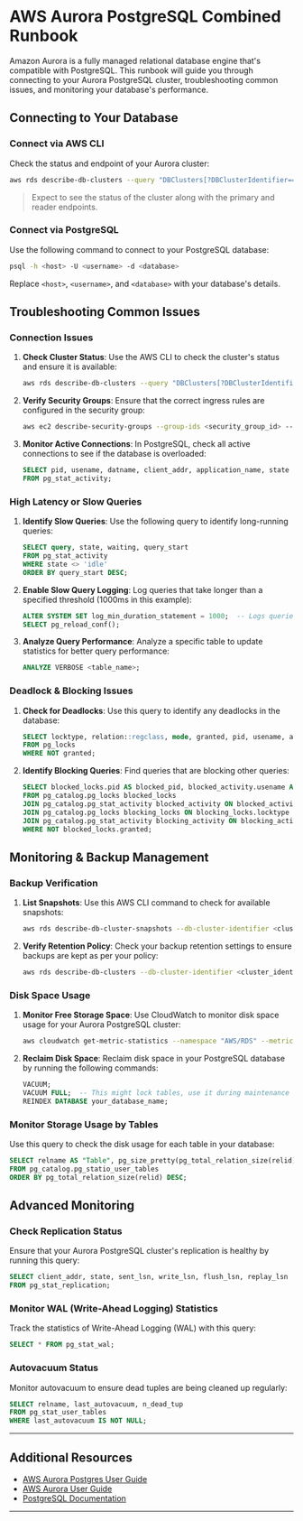 
# AWS Aurora PostgreSQL Combined Runbook

Amazon Aurora is a fully managed relational database engine that's compatible with PostgreSQL. This runbook will guide you through connecting to your Aurora PostgreSQL cluster, troubleshooting common issues, and monitoring your database's performance.

## Connecting to Your Database

### Connect via AWS CLI
Check the status and endpoint of your Aurora cluster:

```sh
aws rds describe-db-clusters --query "DBClusters[?DBClusterIdentifier=='<cluster_identifier>'].[Status, Endpoint, ReaderEndpoint]" --output table
```

> Expect to see the status of the cluster along with the primary and reader endpoints.

### Connect via PostgreSQL
Use the following command to connect to your PostgreSQL database:

```sh
psql -h <host> -U <username> -d <database>
```

Replace `<host>`, `<username>`, and `<database>` with your database's details.

## Troubleshooting Common Issues

### Connection Issues

1. **Check Cluster Status**: Use the AWS CLI to check the cluster's status and ensure it is available:
   
   ```sh
   aws rds describe-db-clusters --query "DBClusters[?DBClusterIdentifier=='<cluster_identifier>'].[Status, Endpoint, ReaderEndpoint]" --output table
   ```

2. **Verify Security Groups**: Ensure that the correct ingress rules are configured in the security group:

   ```sh
   aws ec2 describe-security-groups --group-ids <security_group_id> --query "SecurityGroups[*].[GroupId, IpPermissions]" --output table
   ```

3. **Monitor Active Connections**: In PostgreSQL, check all active connections to see if the database is overloaded:

   ```sql
   SELECT pid, usename, datname, client_addr, application_name, state
   FROM pg_stat_activity;
   ```

### High Latency or Slow Queries

1. **Identify Slow Queries**: Use the following query to identify long-running queries:

   ```sql
   SELECT query, state, waiting, query_start
   FROM pg_stat_activity
   WHERE state <> 'idle'
   ORDER BY query_start DESC;
   ```

2. **Enable Slow Query Logging**: Log queries that take longer than a specified threshold (1000ms in this example):

   ```sql
   ALTER SYSTEM SET log_min_duration_statement = 1000;  -- Logs queries taking more than 1000ms
   SELECT pg_reload_conf();
   ```

3. **Analyze Query Performance**: Analyze a specific table to update statistics for better query performance:

   ```sql
   ANALYZE VERBOSE <table_name>;
   ```

### Deadlock & Blocking Issues

1. **Check for Deadlocks**: Use this query to identify any deadlocks in the database:

   ```sql
   SELECT locktype, relation::regclass, mode, granted, pid, usename, application_name
   FROM pg_locks
   WHERE NOT granted;
   ```

2. **Identify Blocking Queries**: Find queries that are blocking other queries:

   ```sql
   SELECT blocked_locks.pid AS blocked_pid, blocked_activity.usename AS blocked_user, blocking_locks.pid AS blocking_pid, blocking_activity.usename AS blocking_user, blocked_activity.query AS blocked_query, blocking_activity.query AS current_query
   FROM pg_catalog.pg_locks blocked_locks
   JOIN pg_catalog.pg_stat_activity blocked_activity ON blocked_activity.pid = blocked_locks.pid
   JOIN pg_catalog.pg_locks blocking_locks ON blocking_locks.locktype = blocked_locks.locktype
   JOIN pg_catalog.pg_stat_activity blocking_activity ON blocking_activity.pid = blocking_locks.pid
   WHERE NOT blocked_locks.granted;
   ```

## Monitoring & Backup Management

### Backup Verification

1. **List Snapshots**: Use this AWS CLI command to check for available snapshots:

   ```sh
   aws rds describe-db-cluster-snapshots --db-cluster-identifier <cluster_identifier> --query "DBClusterSnapshots[].[DBClusterSnapshotIdentifier, SnapshotCreateTime]" --output table
   ```

2. **Verify Retention Policy**: Check your backup retention settings to ensure backups are kept as per your policy:

   ```sh
   aws rds describe-db-clusters --db-cluster-identifier <cluster_identifier> --query "DBClusters[0].[BackupRetentionPeriod]" --output table
   ```

### Disk Space Usage

1. **Monitor Free Storage Space**: Use CloudWatch to monitor disk space usage for your Aurora PostgreSQL cluster:

   ```sh
   aws cloudwatch get-metric-statistics --namespace "AWS/RDS" --metric-name "FreeStorageSpace" --dimensions Name=DBClusterIdentifier,Value=<cluster_identifier> --statistics Average --period 300 --start-time $(date -u -d '1 hour ago' +"%Y-%m-%dT%H:%M:%SZ") --end-time $(date -u +"%Y-%m-%dT%H:%M:%SZ")
   ```

2. **Reclaim Disk Space**: Reclaim disk space in your PostgreSQL database by running the following commands:

   ```sql
   VACUUM;
   VACUUM FULL;  -- This might lock tables, use it during maintenance windows
   REINDEX DATABASE your_database_name;
   ```

### Monitor Storage Usage by Tables

Use this query to check the disk usage for each table in your database:

```sql
SELECT relname AS "Table", pg_size_pretty(pg_total_relation_size(relid)) AS "Size"
FROM pg_catalog.pg_statio_user_tables
ORDER BY pg_total_relation_size(relid) DESC;
```

## Advanced Monitoring

### Check Replication Status

Ensure that your Aurora PostgreSQL cluster's replication is healthy by running this query:

```sql
SELECT client_addr, state, sent_lsn, write_lsn, flush_lsn, replay_lsn
FROM pg_stat_replication;
```

### Monitor WAL (Write-Ahead Logging) Statistics

Track the statistics of Write-Ahead Logging (WAL) with this query:

```sql
SELECT * FROM pg_stat_wal;
```

### Autovacuum Status

Monitor autovacuum to ensure dead tuples are being cleaned up regularly:

```sql
SELECT relname, last_autovacuum, n_dead_tup
FROM pg_stat_user_tables
WHERE last_autovacuum IS NOT NULL;
```

---

## Additional Resources

- [AWS Aurora Postgres User Guide](https://docs.aws.amazon.com/AmazonRDS/latest/AuroraUserGuide/Aurora.AuroraPostgreSQL.html)
- [AWS Aurora User Guide](https://docs.aws.amazon.com/AmazonRDS/latest/AuroraUserGuide/Aurora.Overview.html)
- [PostgreSQL Documentation](https://www.postgresql.org/docs/)

---

